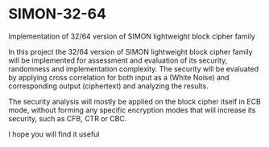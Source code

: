 # SIMON-32-64
Implementation of 32/64 version of SIMON lightweight block cipher family

In this project the 32/64 version of SIMON lightweight block cipher family will be implemented for assessment and evaluation of its security, randomness and implementation complexity. The security will be evaluated by applying cross correlation for both input as a (White Noise) and corresponding output (ciphertext) and analyzing the results.

The security analysis will mostly be applied on the block cipher itself in ECB mode, without forming any specific encryption modes that will increase its security, such as CFB, CTR or CBC.

I hope you will find it useful
